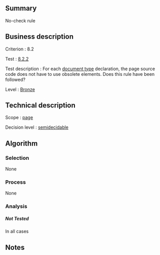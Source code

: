 ## Summary

No-check rule

## Business description

Criterion : 8.2

Test :
[8.2.2](http://www.accessiweb.org/index.php/accessiweb-22-english-version.html#test-8.2.2)

Test description : For each [document
type](http://www.accessiweb.org/index.php/glossary-76.html#mDTD)
declaration, the page source code does not have to use obsolete
elements. Does this rule have been followed?

Level : [Bronze](/en/category/rules-design/accessiweb-11/level/bronze)

## Technical description

Scope : [page](/en/category/rules-design/accessiweb-11/scope/page)

Decision level :
[semidecidable](/en/category/rules-design/accessiweb-11/decision-level/semidecidable)

## Algorithm

### Selection

None

### Process

None

### Analysis

##### Not Tested

In all cases

## Notes


